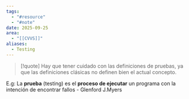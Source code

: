 ```yaml
---
tags:
  - "#resource"
  - "#note"
date: 2025-09-25
area:
  - "[[CVVS]]"
aliases:
  - Testing
---
```

> [!quote]
> Hay que tener cuidado con las definiciones de pruebas, ya que las definiciones clásicas no definen bien el actual concepto.

E.g:
La **prueba** (testing) es el **proceso de ejecutar** un programa con la intención de encontrar fallos - Glenford J.Myers

